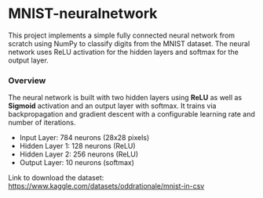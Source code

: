 # MNIST-neuralnetwork

This project implements a simple fully connected neural network from scratch using NumPy to classify digits from the MNIST dataset. The neural network uses ReLU activation for the hidden layers and softmax for the output layer.

### Overview
The neural network is built with two hidden layers using **ReLU** as well as **Sigmoid** activation and an output layer with softmax. It trains via backpropagation and gradient descent with a configurable learning rate and number of iterations.

- Input Layer: 784 neurons (28x28 pixels)
- Hidden Layer 1: 128 neurons (ReLU)
- Hidden Layer 2: 256 neurons (ReLU)
- Output Layer: 10 neurons (softmax)

Link to download the dataset: https://www.kaggle.com/datasets/oddrationale/mnist-in-csv

